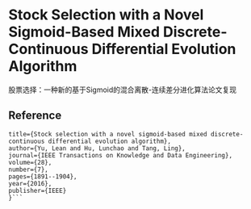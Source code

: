 # Stock Selection with a Novel Sigmoid-Based Mixed Discrete-Continuous Differential Evolution Algorithm 
股票选择：一种新的基于Sigmoid的混合离散-连续差分进化算法论文复现
## Reference
```@article{yu2016stock,
title={Stock selection with a novel sigmoid-based mixed discrete-continuous differential evolution algorithm},
author={Yu, Lean and Hu, Lunchao and Tang, Ling},
journal={IEEE Transactions on Knowledge and Data Engineering},
volume={28},
number={7},
pages={1891--1904},
year={2016},
publisher={IEEE}
}```